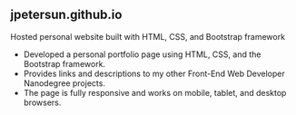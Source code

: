 ## jpetersun.github.io

Hosted personal website built with HTML, CSS, and Bootstrap framework

* Developed a personal portfolio page using HTML, CSS, and the Bootstrap framework. 
* Provides links and descriptions to my other Front-End Web Developer Nanodegree projects.
* The page is fully responsive and works on mobile, tablet, and desktop browsers.
